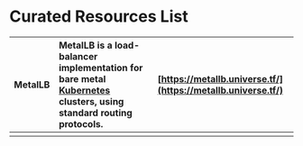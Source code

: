 # Curated Resources List

| MetalLB | MetalLB is a load-balancer implementation for bare metal [Kubernetes](https://kubernetes.io/) clusters, using standard routing protocols. | [https://metallb.universe.tf/](https://metallb.universe.tf/) |
| :--- | :--- | :--- |
|  |  |  |

